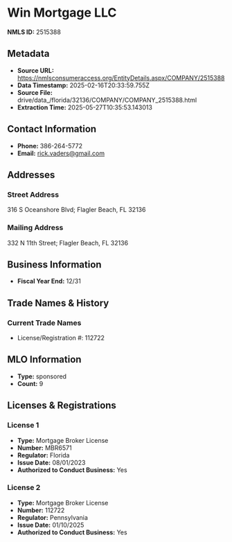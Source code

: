 # Win Mortgage LLC

**NMLS ID:** 2515388

## Metadata
- **Source URL:** https://nmlsconsumeraccess.org/EntityDetails.aspx/COMPANY/2515388
- **Data Timestamp:** 2025-02-16T20:33:59.755Z
- **Source File:** drive/data_/florida/32136/COMPANY/COMPANY_2515388.html
- **Extraction Time:** 2025-05-27T10:35:53.143013

## Contact Information
- **Phone:** 386-264-5772
- **Email:** rick.vaders@gmail.com

## Addresses
### Street Address
316 S Oceanshore Blvd; Flagler Beach, FL 32136

### Mailing Address
332 N 11th Street; Flagler Beach, FL 32136

## Business Information
- **Fiscal Year End:** 12/31

## Trade Names & History
### Current Trade Names
- License/Registration #: 112722

## MLO Information
- **Type:** sponsored
- **Count:** 9

## Licenses & Registrations

### License 1
- **Type:** Mortgage Broker License
- **Number:** MBR6571
- **Regulator:** Florida
- **Issue Date:** 08/01/2023
- **Authorized to Conduct Business:** Yes

### License 2
- **Type:** Mortgage Broker License
- **Number:** 112722
- **Regulator:** Pennsylvania
- **Issue Date:** 01/10/2025
- **Authorized to Conduct Business:** Yes
